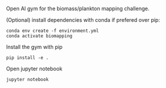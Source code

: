 Open AI gym for the biomass/plankton mapping challenge.

(Optional) install dependencies with conda if prefered over pip:

    conda env create -f environment.yml
    conda activate biomapping

Install the gym with pip

    pip install -e .

Open jupyter notebook

    jupyter notebook